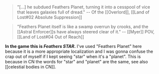 > "[...] he subdued Feathers Planet, turning it into a cesspool of vice that leaves galaxies full of dread."
> -- Of the [[Overlord]], [[Land of Lost#02 Absolute Suppression]]

> "Feathers Planet itself is like a swamp overrun by crooks, and the [[Astral Enforcer]]s have always steered clear of it."
> -- [[Myer]] POV, [[Land of Lost#04 Out of Reach]]

**In the game this is *Feathers STAR*.** 
I've used "Feathers Planet" here because it is a more appropriate localization and I was gonna confuse the crap out of myself if I kept seeing "star" when it's a "planet". This is because in CN the words for "star" and "planet" are the same, see also [[celestial bodies in CN]].